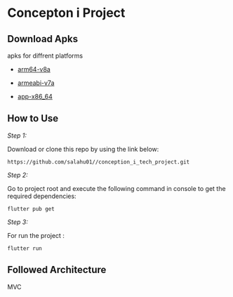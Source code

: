 # Concepton i Project

## Download Apks

apks for diffrent platforms

* [arm64-v8a]()


* [armeabi-v7a]()


* [app-x86_64]()

## How to Use 

*Step 1:*

Download or clone this repo by using the link below:

```
https://github.com/salahu01//conception_i_tech_project.git

```


*Step 2:*


Go to project root and execute the following command in console to get the required dependencies: 

```
flutter pub get 
```


 *Step 3:*

For run the project :  
```
flutter run 
```

## Followed Architecture

MVC
